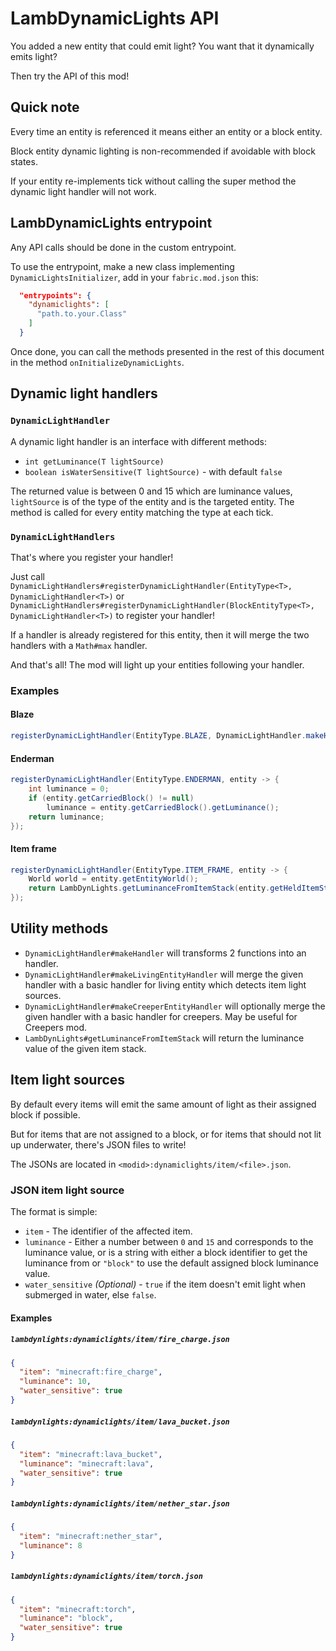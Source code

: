# LambDynamicLights API

You added a new entity that could emit light? You want that it dynamically emits light?

Then try the API of this mod!

## Quick note

Every time an entity is referenced it means either an entity or a block entity.

Block entity dynamic lighting is non-recommended if avoidable with block states.

If your entity re-implements tick without calling the super method the dynamic light handler will not work.

## LambDynamicLights entrypoint

Any API calls should be done in the custom entrypoint.

To use the entrypoint, make a new class implementing `DynamicLightsInitializer`,
add in your `fabric.mod.json` this:
```json
  "entrypoints": {
    "dynamiclights": [
      "path.to.your.Class"
    ]
  }
```

Once done, you can call the methods presented in the rest of this document in the method `onInitializeDynamicLights`.

## Dynamic light handlers

### `DynamicLightHandler`

A dynamic light handler is an interface with different methods:
 - `int getLuminance(T lightSource)`
 - `boolean isWaterSensitive(T lightSource)` - with default `false`

The returned value is between 0 and 15 which are luminance values, `lightSource` is of the type of the entity and is the targeted entity.
The method is called for every entity matching the type at each tick.

### `DynamicLightHandlers`

That's where you register your handler!

Just call `DynamicLightHandlers#registerDynamicLightHandler(EntityType<T>, DynamicLightHandler<T>)`
or `DynamicLightHandlers#registerDynamicLightHandler(BlockEntityType<T>, DynamicLightHandler<T>)`
to register your handler!

If a handler is already registered for this entity, then it will merge the two handlers with a `Math#max` handler.

And that's all! The mod will light up your entities following your handler.

### Examples

#### Blaze

```java
registerDynamicLightHandler(EntityType.BLAZE, DynamicLightHandler.makeHandler(blaze -> 10, blaze -> true));
```

#### Enderman

```java
registerDynamicLightHandler(EntityType.ENDERMAN, entity -> {
    int luminance = 0;
    if (entity.getCarriedBlock() != null)
        luminance = entity.getCarriedBlock().getLuminance();
    return luminance;
});
```

#### Item frame

```java
registerDynamicLightHandler(EntityType.ITEM_FRAME, entity -> {
    World world = entity.getEntityWorld();
    return LambDynLights.getLuminanceFromItemStack(entity.getHeldItemStack(), !world.getFluidState(entity.getBlockPos()).isEmpty());
});
```

## Utility methods

 - `DynamicLightHandler#makeHandler` will transforms 2 functions into an handler.
 - `DynamicLightHandler#makeLivingEntityHandler` will merge the given handler with a basic handler for living entity which detects item light sources.
 - `DynamicLightHandler#makeCreeperEntityHandler` will optionally merge the given handler with a basic handler for creepers. May be useful for Creepers mod.
 - `LambDynLights#getLuminanceFromItemStack` will return the luminance value of the given item stack.
 
## Item light sources

By default every items will emit the same amount of light as their assigned block if possible.

But for items that are not assigned to a block, or for items that should not lit up underwater, there's JSON files to write!

The JSONs are located in `<modid>:dynamiclights/item/<file>.json`.

### JSON item light source

The format is simple:

- `item` - The identifier of the affected item.
- `luminance` - Either a number between `0` and `15` and corresponds to the luminance value, 
    or is a string with either a block identifier to get the luminance from 
    or `"block"` to use the default assigned block luminance value.
- `water_sensitive` *(Optional)* - `true` if the item doesn't emit light when submerged in water, else `false`.

#### Examples

##### `lambdynlights:dynamiclights/item/fire_charge.json`

```json
{
  "item": "minecraft:fire_charge",
  "luminance": 10,
  "water_sensitive": true
}
```

##### `lambdynlights:dynamiclights/item/lava_bucket.json`

```json
{
  "item": "minecraft:lava_bucket",
  "luminance": "minecraft:lava",
  "water_sensitive": true
}
```

##### `lambdynlights:dynamiclights/item/nether_star.json`

```json
{
  "item": "minecraft:nether_star",
  "luminance": 8
}
```

##### `lambdynlights:dynamiclights/item/torch.json`

```json
{
  "item": "minecraft:torch",
  "luminance": "block",
  "water_sensitive": true
}
```
